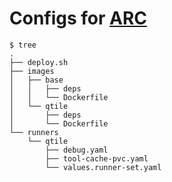 # Configs for [ARC](https://github.com/actions/actions-runner-controller)

```
$ tree
.
├── deploy.sh
├── images
│   ├── base
│   │   ├── deps
│   │   └── Dockerfile
│   └── qtile
│       ├── deps
│       └── Dockerfile
└── runners
    └── qtile
        ├── debug.yaml
        ├── tool-cache-pvc.yaml
        └── values.runner-set.yaml
```
